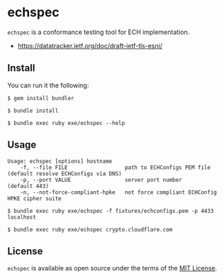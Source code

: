 # echspec

`echspec` is a conformance testing tool for ECH implementation.

- https://datatracker.ietf.org/doc/draft-ietf-tls-esni/

## Install

You can run it the following:

```sh-session
$ gem install bundler

$ bundle install

$ bundle exec ruby exe/echspec --help
```

## Usage

```sh-session
Usage: echspec [options] hostname
    -f, --file FILE                  path to ECHConfigs PEM file       (default resolve ECHConfigs via DNS)
    -p, --port VALUE                 server port number                (default 443)
    -n, --not-force-compliant-hpke   not force compliant ECHConfig HPKE cipher suite
```

```sh-session
$ bundle exec ruby exe/echspec -f fixtures/echconfigs.pem -p 4433 localhost
```

```sh-session
$ bundle exec ruby exe/echspec crypto.cloudflare.com
```

## License

`echspec` is available as open source under the terms of the [MIT License](http://opensource.org/licenses/MIT).
